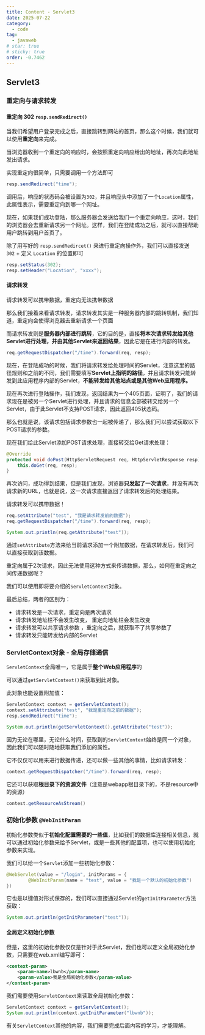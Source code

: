 ```yaml
---
title: Content - Servlet3
date: 2025-07-22
category:
  - code
tag:
  - javaweb
# star: true
# sticky: true
order: -0.7462
---
```


## Servlet3

### 重定向与请求转发

#### 重定向 302 `resp.sendRedirect()`

当我们希望用户登录完成之后，直接跳转到网站的首页，那么这个时候，我们就可以使用**重定向**来完成。

当浏览器收到一个重定向的响应时，会按照重定向响应给出的地址，再次向此地址发出请求。

实现重定向很简单，只需要调用一个方法即可

```java
resp.sendRedirect("time");
```

调用后，响应的状态码会被设置为`302`，并且响应头中添加了一个`Location`属性，此属性表示，需要重定向到哪一个网址。

现在，如果我们成功登陆，那么服务器会发送给我们一个重定向响应，这时，我们的浏览器会去重新请求另一个网址。这样，我们在登陆成功之后，就可以直接帮助用户跳转到用户首页了。

除了用写好的 `resp.sendRedircet()` 来进行重定向操作外，我们可以直接发送 `302` + 定义 `Location` 的位置即可

```java
resp.setStatus(302);
resp.setHeader("Location", "xxxx");
```

#### 请求转发

请求转发可以携带数据，重定向无法携带数据

那么我们接着来看请求转发，请求转发其实是一种服务器内部的跳转机制，我们知道，重定向会使得浏览器去重新请求一个页面

而请求转发则是**服务器内部进行跳转**，它的目的是，直接**将本次请求转发给其他Servlet进行处理，并由其他Servlet来返回结果**，因此它是在进行内部的转发。

```java
req.getRequestDispatcher("/time").forward(req, resp);
```

现在，在登陆成功的时候，我们将请求转发给处理时间的Servlet，注意这里的路径规则和之前的不同，我们需要填写**Servlet上指明的路径**，并且请求转发只能转发到此应用程序内部的Servlet，**不能转发给其他站点或是其他Web应用程序。**

现在再次进行登陆操作，我们发现，返回结果为一个405页面，证明了，我们的请求现在是被另一个Servlet进行处理，并且请求的信息全部被转交给另一个Servlet，由于此Servlet不支持POST请求，因此返回405状态码。

那么也就是说，该请求包括请求参数也一起被传递了，那么我们可以尝试获取以下POST请求的参数。

现在我们给此Servlet添加POST请求处理，直接转交给Get请求处理：

```java
@Override
protected void doPost(HttpServletRequest req, HttpServletResponse resp) throws ServletException, IOException {
    this.doGet(req, resp);
}
```

再次访问，成功得到结果，但是我们发现，浏览器**只发起了一次请求**，并没有再次请求新的URL，也就是说，这一次请求直接返回了请求转发后的处理结果。

请求转发可以携带数据！

```java
req.setAttribute("test", "我是请求转发前的数据");
req.getRequestDispatcher("/time").forward(req, resp);
```

```java
System.out.println(req.getAttribute("test"));
```

通过`setAttribute`方法来给当前请求添加一个附加数据，在请求转发后，我们可以直接获取到该数据。

重定向属于2次请求，因此无法使用这种方式来传递数据，那么，如何在重定向之间传递数据呢？

我们可以使用即将要介绍的`ServletContext`对象。

最后总结，两者的区别为：

- 请求转发是一次请求，重定向是两次请求
- 请求转发地址栏不会发生改变， 重定向地址栏会发生改变
- 请求转发可以共享请求参数 ，重定向之后，就获取不了共享参数了
- 请求转发只能转发给内部的Servlet

### ServletContext对象 - 全局存储通信

`ServletContext`全局唯一，它是属于**整个Web应用程序**的

可以通过`getServletContext()`来获取到此对象。

此对象也能设置附加值：

```java
ServletContext context = getServletContext();
context.setAttribute("test", "我是重定向之前的数据");
resp.sendRedirect("time");
```

```java
System.out.println(getServletContext().getAttribute("test"));
```

因为无论在哪里，无论什么时间，获取到的`ServletContext`始终是同一个对象，因此我们可以随时随地获取我们添加的属性。

它不仅仅可以用来进行数据传递，还可以做一些其他的事情，比如请求转发：

```java
context.getRequestDispatcher("/time").forward(req, resp);
```

它还可以获取**根目录下的资源文件**（注意是webapp根目录下的，不是resource中的资源）

```java
contest.getResourceAsStream()
```

### 初始化参数 `@WebInitParam`

初始化参数类似于**初始化配置需要的一些值**，比如我们的数据库连接相关信息，就可以通过初始化参数来给予Servlet，或是一些其他的配置项，也可以使用初始化参数来实现。

我们可以给一个`Servlet`添加一些初始化参数：

```java
@WebServlet(value = "/login", initParams = {
        @WebInitParam(name = "test", value = "我是一个默认的初始化参数")
})
```

它也是以键值对形式保存的，我们可以直接通过Servlet的`getInitParameter`方法获取：

```java
System.out.println(getInitParameter("test"));
```

#### 全局定义初始化参数

但是，这里的初始化参数仅仅是针对于此Servlet，我们也可以定义全局初始化参数，只需要在web.xml编写即可：

```xml
<context-param>
    <param-name>lbwnb</param-name>
    <param-value>我是全局初始化参数</param-value>
</context-param>
```

我们需要使用`ServletContext`来读取全局初始化参数：

```java
ServletContext context = getServletContext();
System.out.println(context.getInitParameter("lbwnb"));
```

有关`ServletContext`其他的内容，我们需要完成后面内容的学习，才能理解。
